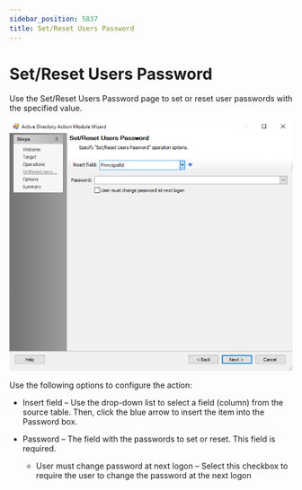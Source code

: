 ```yaml
---
sidebar_position: 5837
title: Set/Reset Users Password
---
```


# Set/Reset Users Password

Use the Set/Reset Users Password page to set or reset user passwords with the specified value.

![Active Directory Action Module Wizard Set/Reset Users Password page](../../../../../../../../static/images/AccessAnalyzer_12.0/Content/Resources/Images/EnterpriseAuditor/Admin/Action/ActiveDirectory/SetResetPassword.png "Active Directory Action Module Wizard Set/Reset Users Password page")

Use the following options to configure the action:

* Insert field – Use the drop-down list to select a field (column) from the source table. Then, click the blue arrow to insert the item into the Password box.
* Password – The field with the passwords to set or reset. This field is required.

  * User must change password at next logon – Select this checkbox to require the user to change the password at the next logon